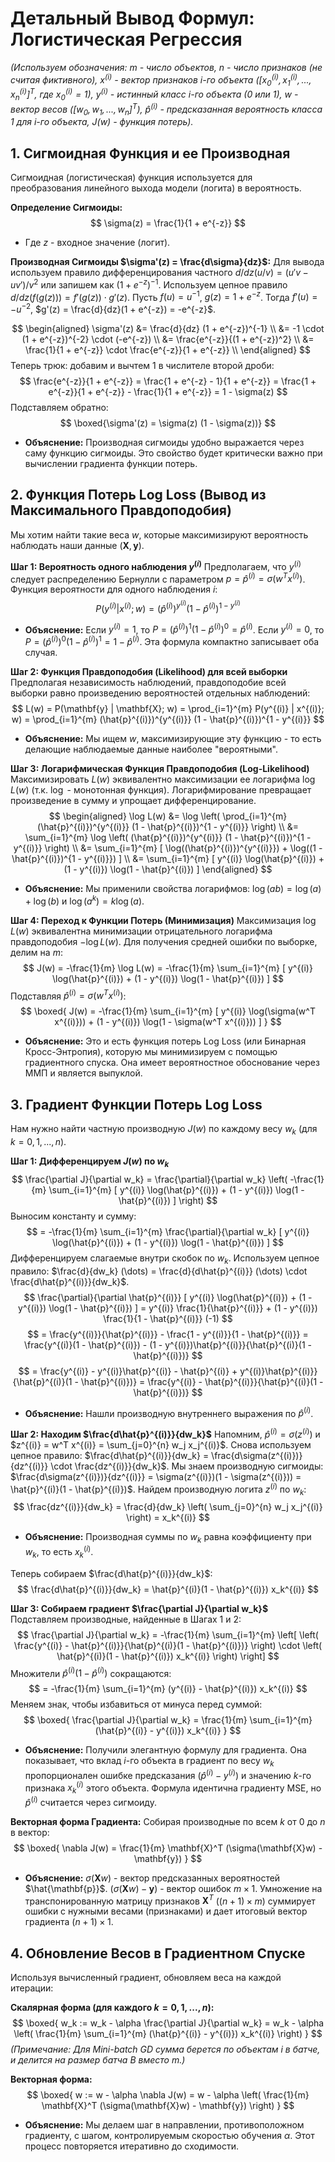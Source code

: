 # Детальный Вывод Формул: Логистическая Регрессия

*(Используем обозначения: $m$ - число объектов, $n$ - число признаков (не считая фиктивного), $x^{(i)}$ - вектор признаков $i$-го объекта ($[x_0^{(i)}, x_1^{(i)}, ..., x_n^{(i)}]^T$, где $x_0^{(i)}=1$), $y^{(i)}$ - истинный класс $i$-го объекта (0 или 1), $w$ - вектор весов ($[w_0, w_1, ..., w_n]^T$), $\hat{p}^{(i)}$ - предсказанная вероятность класса 1 для $i$-го объекта, $J(w)$ - функция потерь).*

## 1. Сигмоидная Функция и ее Производная

Сигмоидная (логистическая) функция используется для преобразования линейного выхода модели (логита) в вероятность.

**Определение Сигмоиды:**
$$
\sigma(z) = \frac{1}{1 + e^{-z}}
$$

* Где $z$ - входное значение (логит).

**Производная Сигмоиды $\sigma'(z) = \frac{d\sigma}{dz}$:**
Для вывода используем правило дифференцирования частного $d/dz (u/v) = (u'v - uv')/v^2$ или запишем как $(1 + e^{-z})^{-1}$.
Используем цепное правило $d/dz (f(g(z))) = f'(g(z)) \cdot g'(z)$.
Пусть $f(u) = u^{-1}$, $g(z) = 1 + e^{-z}$. Тогда $f'(u) = -u^{-2}$, $g'(z) = \frac{d}{dz}(1 + e^{-z}) = -e^{-z}$.

$$
\begin{aligned}
\sigma'(z) &= \frac{d}{dz} (1 + e^{-z})^{-1} \\
&= -1 \cdot (1 + e^{-z})^{-2} \cdot (-e^{-z}) \\
&= \frac{e^{-z}}{(1 + e^{-z})^2} \\
&= \frac{1}{1 + e^{-z}} \cdot \frac{e^{-z}}{1 + e^{-z}} \\
\end{aligned}
$$
Теперь трюк: добавим и вычтем 1 в числителе второй дроби:
$$
\frac{e^{-z}}{1 + e^{-z}} = \frac{1 + e^{-z} - 1}{1 + e^{-z}} = \frac{1 + e^{-z}}{1 + e^{-z}} - \frac{1}{1 + e^{-z}} = 1 - \sigma(z)
$$
Подставляем обратно:
$$
\boxed{\sigma'(z) = \sigma(z) (1 - \sigma(z))}
$$

* **Объяснение:** Производная сигмоиды удобно выражается через саму функцию сигмоиды. Это свойство будет критически важно при вычислении градиента функции потерь.

## 2. Функция Потерь Log Loss (Вывод из Максимального Правдоподобия)

Мы хотим найти такие веса $w$, которые максимизируют вероятность наблюдать наши данные $(\mathbf{X}, \mathbf{y})$.

**Шаг 1: Вероятность одного наблюдения $y^{(i)}$**
Предполагаем, что $y^{(i)}$ следует распределению Бернулли с параметром $p = \hat{p}^{(i)} = \sigma(w^T x^{(i)})$. Функция вероятности для одного наблюдения $i$:
$$
P(y^{(i)} | x^{(i)}; w) = (\hat{p}^{(i)})^{y^{(i)}} (1 - \hat{p}^{(i)})^{1 - y^{(i)}}
$$

* **Объяснение:** Если $y^{(i)}=1$, то $P = (\hat{p}^{(i)})^1 (1-\hat{p}^{(i)})^0 = \hat{p}^{(i)}$. Если $y^{(i)}=0$, то $P = (\hat{p}^{(i)})^0 (1-\hat{p}^{(i)})^1 = 1-\hat{p}^{(i)}$. Эта формула компактно записывает оба случая.

**Шаг 2: Функция Правдоподобия (Likelihood) для всей выборки**
Предполагая независимость наблюдений, правдоподобие всей выборки равно произведению вероятностей отдельных наблюдений:
$$
L(w) = P(\mathbf{y} | \mathbf{X}; w) = \prod_{i=1}^{m} P(y^{(i)} | x^{(i)}; w) = \prod_{i=1}^{m} (\hat{p}^{(i)})^{y^{(i)}} (1 - \hat{p}^{(i)})^{1 - y^{(i)}}
$$

* **Объяснение:** Мы ищем $w$, максимизирующие эту функцию - то есть делающие наблюдаемые данные наиболее "вероятными".

**Шаг 3: Логарифмическая Функция Правдоподобия (Log-Likelihood)**
Максимизировать $L(w)$ эквивалентно максимизации ее логарифма $\log L(w)$ (т.к. $\log$ - монотонная функция). Логарифмирование превращает произведение в сумму и упрощает дифференцирование.
$$
\begin{aligned}
\log L(w) &= \log \left( \prod_{i=1}^{m} (\hat{p}^{(i)})^{y^{(i)}} (1 - \hat{p}^{(i)})^{1 - y^{(i)}} \right) \\
&= \sum_{i=1}^{m} \log \left( (\hat{p}^{(i)})^{y^{(i)}} (1 - \hat{p}^{(i)})^{1 - y^{(i)}} \right) \\
&= \sum_{i=1}^{m} [ \log((\hat{p}^{(i)})^{y^{(i)}}) + \log((1 - \hat{p}^{(i)})^{1 - y^{(i)}}) ] \\
&= \sum_{i=1}^{m} [ y^{(i)} \log(\hat{p}^{(i)}) + (1 - y^{(i)}) \log(1 - \hat{p}^{(i)}) ]
\end{aligned}
$$

* **Объяснение:** Мы применили свойства логарифмов: $\log(ab) = \log(a) + \log(b)$ и $\log(a^k) = k \log(a)$.

**Шаг 4: Переход к Функции Потерь (Минимизация)**
Максимизация $\log L(w)$ эквивалентна минимизации отрицательного логарифма правдоподобия $-\log L(w)$. Для получения средней ошибки по выборке, делим на $m$:
$$
J(w) = -\frac{1}{m} \log L(w) = -\frac{1}{m} \sum_{i=1}^{m} [ y^{(i)} \log(\hat{p}^{(i)}) + (1 - y^{(i)}) \log(1 - \hat{p}^{(i)}) ]
$$
Подставляя $\hat{p}^{(i)} = \sigma(w^T x^{(i)})$:
$$
\boxed{
J(w) = -\frac{1}{m} \sum_{i=1}^{m} [ y^{(i)} \log(\sigma(w^T x^{(i)})) + (1 - y^{(i)}) \log(1 - \sigma(w^T x^{(i)})) ]
}
$$

* **Объяснение:** Это и есть функция потерь Log Loss (или Бинарная Кросс-Энтропия), которую мы минимизируем с помощью градиентного спуска. Она имеет вероятностное обоснование через ММП и является выпуклой.

## 3. Градиент Функции Потерь Log Loss

Нам нужно найти частную производную $J(w)$ по каждому весу $w_k$ (для $k=0, 1, ..., n$).

**Шаг 1: Дифференцируем $J(w)$ по $w_k$**
$$
\frac{\partial J}{\partial w_k} = \frac{\partial}{\partial w_k} \left( -\frac{1}{m} \sum_{i=1}^{m} [ y^{(i)} \log(\hat{p}^{(i)}) + (1 - y^{(i)}) \log(1 - \hat{p}^{(i)}) ] \right)
$$
Выносим константу и сумму:
$$
= -\frac{1}{m} \sum_{i=1}^{m} \frac{\partial}{\partial w_k} [ y^{(i)} \log(\hat{p}^{(i)}) + (1 - y^{(i)}) \log(1 - \hat{p}^{(i)}) ]
$$
Дифференцируем слагаемые внутри скобок по $w_k$. Используем цепное правило: $\frac{d}{dw_k} (\dots) = \frac{d}{d\hat{p}^{(i)}} (\dots) \cdot \frac{d\hat{p}^{(i)}}{dw_k}$.
$$
\frac{\partial}{\partial \hat{p}^{(i)}} [ y^{(i)} \log(\hat{p}^{(i)}) + (1 - y^{(i)}) \log(1 - \hat{p}^{(i)}) ] = y^{(i)} \frac{1}{\hat{p}^{(i)}} + (1 - y^{(i)}) \frac{1}{1 - \hat{p}^{(i)}} (-1)
$$
$$
= \frac{y^{(i)}}{\hat{p}^{(i)}} - \frac{1 - y^{(i)}}{1 - \hat{p}^{(i)}} = \frac{y^{(i)}(1 - \hat{p}^{(i)}) - (1 - y^{(i)})\hat{p}^{(i)}}{\hat{p}^{(i)}(1 - \hat{p}^{(i)})}
$$
$$
= \frac{y^{(i)} - y^{(i)}\hat{p}^{(i)} - \hat{p}^{(i)} + y^{(i)}\hat{p}^{(i)}}{\hat{p}^{(i)}(1 - \hat{p}^{(i)})} = \frac{y^{(i)} - \hat{p}^{(i)}}{\hat{p}^{(i)}(1 - \hat{p}^{(i)})}
$$

* **Объяснение:** Нашли производную внутреннего выражения по $\hat{p}^{(i)}$.

**Шаг 2: Находим $\frac{d\hat{p}^{(i)}}{dw_k}$**
Напомним, $\hat{p}^{(i)} = \sigma(z^{(i)})$ и $z^{(i)} = w^T x^{(i)} = \sum_{j=0}^{n} w_j x_j^{(i)}$.
Снова используем цепное правило: $\frac{d\hat{p}^{(i)}}{dw_k} = \frac{d\sigma(z^{(i)})}{dz^{(i)}} \cdot \frac{dz^{(i)}}{dw_k}$.
Мы знаем производную сигмоиды: $\frac{d\sigma(z^{(i)})}{dz^{(i)}} = \sigma(z^{(i)})(1 - \sigma(z^{(i)})) = \hat{p}^{(i)}(1 - \hat{p}^{(i)})$.
Найдем производную логита $z^{(i)}$ по $w_k$:
$$
\frac{dz^{(i)}}{dw_k} = \frac{d}{dw_k} \left( \sum_{j=0}^{n} w_j x_j^{(i)} \right) = x_k^{(i)}
$$

* **Объяснение:** Производная суммы по $w_k$ равна коэффициенту при $w_k$, то есть $x_k^{(i)}$.

Теперь собираем $\frac{d\hat{p}^{(i)}}{dw_k}$:
$$
\frac{d\hat{p}^{(i)}}{dw_k} = \hat{p}^{(i)}(1 - \hat{p}^{(i)}) x_k^{(i)}
$$

**Шаг 3: Собираем градиент $\frac{\partial J}{\partial w_k}$**
Подставляем производные, найденные в Шагах 1 и 2:
$$
\frac{\partial J}{\partial w_k} = -\frac{1}{m} \sum_{i=1}^{m} \left[ \left( \frac{y^{(i)} - \hat{p}^{(i)}}{\hat{p}^{(i)}(1 - \hat{p}^{(i)})} \right) \cdot \left( \hat{p}^{(i)}(1 - \hat{p}^{(i)}) x_k^{(i)} \right) \right]
$$
Множители $\hat{p}^{(i)}(1 - \hat{p}^{(i)})$ сокращаются:
$$
= -\frac{1}{m} \sum_{i=1}^{m} (y^{(i)} - \hat{p}^{(i)}) x_k^{(i)}
$$
Меняем знак, чтобы избавиться от минуса перед суммой:
$$
\boxed{
\frac{\partial J}{\partial w_k} = \frac{1}{m} \sum_{i=1}^{m} (\hat{p}^{(i)} - y^{(i)}) x_k^{(i)}
}
$$

* **Объяснение:** Получили элегантную формулу для градиента. Она показывает, что вклад $i$-го объекта в градиент по весу $w_k$ пропорционален ошибке предсказания $(\hat{p}^{(i)} - y^{(i)})$ и значению $k$-го признака $x_k^{(i)}$ этого объекта. Формула идентична градиенту MSE, но $\hat{p}^{(i)}$ считается через сигмоиду.

**Векторная форма Градиента:**
Собирая производные по всем $k$ от 0 до $n$ в вектор:
$$
\boxed{
\nabla J(w) = \frac{1}{m} \mathbf{X}^T (\sigma(\mathbf{X}w) - \mathbf{y})
}
$$

* **Объяснение:** $\sigma(\mathbf{X}w)$ - вектор предсказанных вероятностей $\hat{\mathbf{p}}$. $(\sigma(\mathbf{X}w) - \mathbf{y})$ - вектор ошибок $m \times 1$. Умножение на транспонированную матрицу признаков $\mathbf{X}^T$ ($(n+1) \times m$) суммирует ошибки с нужными весами (признаками) и дает итоговый вектор градиента $(n+1) \times 1$.

## 4. Обновление Весов в Градиентном Спуске

Используя вычисленный градиент, обновляем веса на каждой итерации:

**Скалярная форма (для каждого $k = 0, 1, ..., n$):**
$$
\boxed{
w_k := w_k - \alpha \frac{\partial J}{\partial w_k} = w_k - \alpha \left( \frac{1}{m} \sum_{i=1}^{m} (\hat{p}^{(i)} - y^{(i)}) x_k^{(i)} \right)
}
$$
*(Примечание: Для Mini-batch GD сумма берется по объектам $i$ в батче, и делится на размер батча $B$ вместо $m$.)*

**Векторная форма:**
$$
\boxed{
w := w - \alpha \nabla J(w) = w - \alpha \left( \frac{1}{m} \mathbf{X}^T (\sigma(\mathbf{X}w) - \mathbf{y}) \right)
}
$$

* **Объяснение:** Мы делаем шаг в направлении, противоположном градиенту, с шагом, контролируемым скоростью обучения $\alpha$. Этот процесс повторяется итеративно до сходимости.
